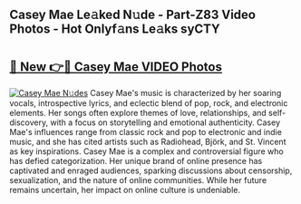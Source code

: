 ## Casey Mae Le𝚊ked N𝚞de - Part-Z83 Video Photos - Hot Onlyf𝚊ns Le𝚊ks syCTY

# <h2><a href="http://ac48756.deff.icu/?id=Casey+Mae">🔗 New 👉🔴 Casey Mae VIDEO Photos</a></h2>

[![Casey Mae N𝚞des](https://i.imgur.com/rIISA9y.gif)](http://ac48756.deff.icu/?id=Casey+Mae)
Casey Mae's music is characterized by her soaring vocals, introspective lyrics, and eclectic blend of pop, rock, and electronic elements. Her songs often explore themes of love, relationships, and self-discovery, with a focus on storytelling and emotional authenticity. Casey Mae's influences range from classic rock and pop to electronic and indie music, and she has cited artists such as Radiohead, Björk, and St. Vincent as key inspirations. Casey Mae is a complex and controversial figure who has defied categorization. Her unique brand of online presence has captivated and enraged audiences, sparking discussions about censorship, sexualization, and the nature of online communities. While her future remains uncertain, her impact on online culture is undeniable.
